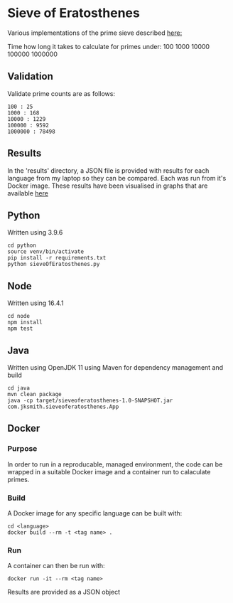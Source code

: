 # Sieve of Eratosthenes

Various implementations of the prime sieve described [here:](https://en.wikipedia.org/wiki/Sieve_of_Eratosthenes)

Time how long it takes to calculate for primes under:
100
1000
10000
100000
1000000

## Validation
Validate prime counts are as follows:
```
100 : 25
1000 : 168
10000 : 1229
100000 : 9592
1000000 : 78498
```

## Results
In the 'results' directory, a JSON file is provided with results
for each language from my laptop so they can be compared.
Each was run from it's Docker image.
These results have been visualised in graphs that are available [here](https://jeffysmiff.github.io/sieve_of_eratosthenes/)

## Python
Written using 3.9.6
```
cd python
source venv/bin/activate
pip install -r requirements.txt
python sieveOfEratosthenes.py
```

## Node
Written using 16.4.1
```
cd node
npm install
npm test
```

## Java
Written using OpenJDK 11 using Maven for dependency management and build
```
cd java
mvn clean package
java -cp target/sieveoferatosthenes-1.0-SNAPSHOT.jar com.jksmith.sieveoferatosthenes.App
```

## Docker
### Purpose
In order to run in a reproducable, managed environment, the code
can be wrapped in a suitable Docker image and a container run to 
calaculate primes.

### Build
A Docker image for any specific language can be built with:
```
cd <language>
docker build --rm -t <tag name> .
```
### Run
A container can then be run with:
```
docker run -it --rm <tag name>
```
Results are provided as a JSON object